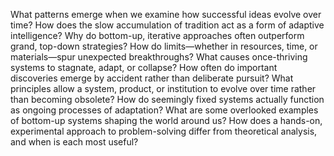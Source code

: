 What patterns emerge when we examine how successful ideas evolve over time?
How does the slow accumulation of tradition act as a form of adaptive intelligence?
Why do bottom-up, iterative approaches often outperform grand, top-down strategies?
How do limits—whether in resources, time, or materials—spur unexpected breakthroughs?
What causes once-thriving systems to stagnate, adapt, or collapse?
How often do important discoveries emerge by accident rather than deliberate pursuit?
What principles allow a system, product, or institution to evolve over time rather than becoming obsolete?
How do seemingly fixed systems actually function as ongoing processes of adaptation?
What are some overlooked examples of bottom-up systems shaping the world around us?
How does a hands-on, experimental approach to problem-solving differ from theoretical analysis, and when is each most useful?
